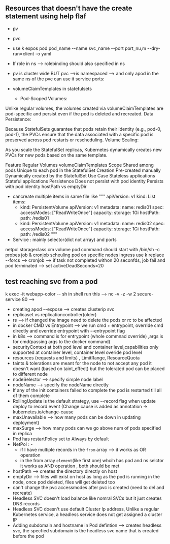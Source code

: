 ## Resources that doesn't have the create statement using help flaf
- pv
- pvc

- use k expos pod pod_name --name svc_name --port port_nu,m --dry-run=client -o yaml
- If role in ns --> rolebinding should also specified in ns
- pv is cluster wide BUT pvc -->is namespaced --> and only  apod in the same ns of the pvc can use it
service ports:
- volumeClaimTemplates in statefulsets
  - Pod-Scoped Volumes:

Unlike regular volumes, the volumes created via volumeClaimTemplates are pod-specific and persist even if the pod is deleted and recreated.
Data Persistence:

Because StatefulSets guarantee that pods retain their identity (e.g., pod-0, pod-1), the PVCs ensure that the data associated with a specific pod is preserved across pod restarts or rescheduling.
Volume Scaling:

As you scale the StatefulSet replicas, Kubernetes dynamically creates new PVCs for new pods based on the same template.

Feature	Regular Volumes	volumeClaimTemplates
Scope	Shared among pods	Unique to each pod in the StatefulSet
Creation	Pre-created manually	Dynamically created by the StatefulSet
Use Case	Stateless applications	Stateful applications
Persistence	Does not persist with pod identity	Persists with pod identity
hostPath vs emptyDir
- cancreate multiple items in same file like
"""
apiVersion: v1
kind: List
items:
  - kind: PersistentVolume
    apiVersion: v1
    metadata:
      name: redis01
    spec:
      accessModes: ["ReadWriteOnce"]
      capacity:
        storage: 1Gi
      hostPath:
        path: /redis01
  - kind: PersistentVolume
    apiVersion: v1
    metadata:
      name: redis02
    spec:
      accessModes: ["ReadWriteOnce"]
      capacity:
        storage: 1Gi
      hostPath:
        path: /redis02
"""
- Service : mainly selector(dict not array) and ports


netpol
storageclass
cm volume
pod command should start with /bin/sh -c
probes
job & cronjob
scheuling pod on specific nodes
ingress
use k replace --forcs -->
cronjob --> if task not completed withon 20 seconfds, job fail and pod terminated --> set activeDeadSeconds=20

## test reaching svc from a pod
k exec -it webapp-color -- sh
in shell run this -->  nc -v -z -w 2 secure-service 80 -->


- creating apod --expose --> creates clusterip svc
- replicaset vs replicationcontroller(older)
- rs --> if changed the image need to delete the pods or rc to be affected
- in docker CMD vs Entrypoint --> we run cmd + entrypoint, override cmd directly and override entrypoint with --entrypoint flag
- in k8s --> command is for entrypoint (whole commnad override) ,args is for cmd(passing args to the docker command)
- securityContext at both pod level and container level,capabilities only supported at container level, container level overide pod level
- resources (requests and limits) , LimitRange, ResourceQuota
- taints & tolerations are meant for the node to not accept any pod  it doesn't want (based on taint_effect) but the tolerated pod can be placed to different node
- nodeSelector --> specify simple node label
- nodeName --> specify the nodeName directly
- If any of the init containers failed to complete the pod is restarted till all of them complete
- RollingUpdate is the default strategy, use --record flag when update deploy to record event (Change cause is added as annotation -> kubernetes.io/change-cause
- maxUnavailable --> how many pods can be down in updating deployment)
- maxSurge --> how many pods can we go above num of pods specified in replica
- Pod has restartPolicy set to Always by default
- NetPol : -
  - if I have multiple records in the `from` array --> it works as OR operation 
  - in the from array `element`(like first one) whcih has pod and ns selctor it works as AND operation , both should be met
- hostPath --> creates the directory directly on host
- emptyDir --> files will exist on host as long as the pod is running in the node, once pod deleted, files will get deleted too
- can't change the pvc accessmodes after pvc is created (need to del and recreate)
- Headless SVC doesn't load balance like nomral SVCs but it just creates DNS records
- Headless SVC doesn't use default Cluster Ip address, Unlike a regular Kubernetes service, a headless service does not get assigned a cluster IP
- Adding subdomain and hostname in Pod defintion --> creates headless svc, the specfied subdomain is the headless svc name that is created before the pod